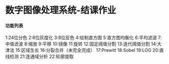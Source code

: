 # 数字图像处理系统-结课作业

#### 功能列表
1:24位分色
2:8位灰度化
3:8位反色
4:绘制直方图
5:直方图均衡化
6:平均滤波
7:中值滤波
8:缩放
9:平移
10:镜像
11:旋转
12:固定阈值分割
13:迭代阈值分割
14:大津法
15:区域生长
16:分裂合并（未完全完成）
17:Prewitt
18:Sobel
19:LOG
20:直线检测
21:连通域分析
22:轮廓提取

